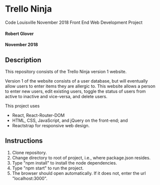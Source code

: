 # Trello Ninja
Code Louisville November 2018 Front End Web Development Project

#### Robert Glover
#### November 2018

## Description

This repository consists of the Trello Ninja version 1 website.

Version 1 of the website consists of a user database, but will eventually allow users to enter items they are allergic to.  This website allows a person to enter new users, edit existing users, toggle the status of users from active to inactive and vice-versa, and delete users.    

This project uses
* React, React-Router-DOM
* HTML, CSS, JavaScript, and jQuery on the front-end; and
* Reactstrap for responsive web design.

## Instructions

1. Clone repository.
2. Change directory to root of project, i.e., where package.json resides.
3. Type "npm install" to install the node dependencies.
4. Type "npm start" to run the project.
5. The browser should open automatically.  If it does not, enter the url "localhost:3000".
